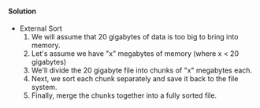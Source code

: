 #### Solution

- External Sort
  1. We will assume that 20 gigabytes of data is too big to bring into memory.
  1. Let's assume we have "x" megabytes of memory (where x < 20 gigabytes)
  1. We'll divide the 20 gigabyte file into chunks of "x" megabytes each.
  1. Next, we sort each chunk separately and save it back to the file system.
  1. Finally, merge the chunks together into a fully sorted file.
